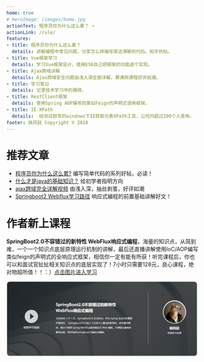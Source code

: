 ```yaml
---
home: true
# heroImage: /images/home.jpg
actionText: 程序员你为什么这么累？ →
actionLink: /rule/
features:
- title: 程序员你为什么这么累？
  details: 讲解编程中常见问题，分享怎么样编写简洁清晰的代码。知乎热帖。
- title: Vue框架学习
  details: 学习Vue框架设计，使用ES6自己把框架的功能逐个实现。
- title: Ajax跨域详解
  details: Ajax跨域安全问题由浅入深全面详解，慕课网课程好评如潮。
- title: 学习笔记
  details: 记录技术学习中的偶得。
- title: RestClient框架
  details: 使用Spring AOP编写的类似Feign的声明式调用框架。
- title: IE XPath
  details:  给测试部写的windows下IE获取元素XPath工具，公司内超过200个人使用。
footer: 晓风轻 Copyright © 2018
---
```



# 推荐文章

* [程序员你为什么这么累?](/rule/) 编写简单代码的系列好帖，必读！
* [什么才是java的基础知识？](/note/basic.md) 给初学者指明方向
* [ajax跨域完全详解视频](https://www.imooc.com/learn/947) 由浅入深，抽丝剥茧，好评如潮
* [Springboot2 Webflux学习路径](https://www.imooc.com/article/27181) 响应式编程的前置基础讲解好文！


# 作者新上课程

**SpringBoot2.0不容错过的新特性 WebFlux响应式编程**，海量的知识点，从简到难，一个一个知识点底层原理运行机制的讲解，最后还直播讲解使用IoC/AOP编写类似feign的声明式的全响应式框架，相信你一定有能有所获！听完课程后，你也可以和面试官扯扯相关知识点的底层实现了！7小时只需要128元，良心课程，绝对物超所值！！：）[点击图片进入学习](https://coding.imooc.com/class/209.html)

[![](./webflux/images/imooc.png)](https://coding.imooc.com/class/209.html)
